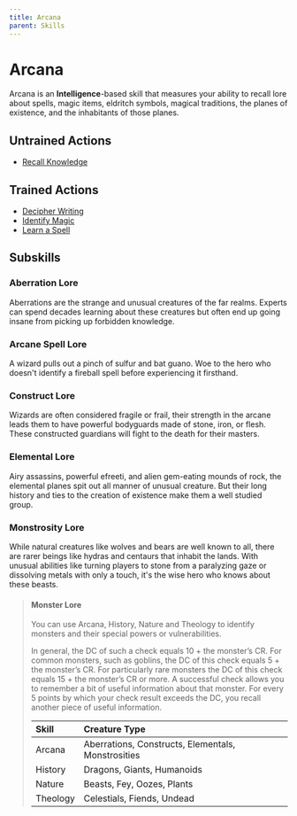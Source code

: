 ```yaml
---
title: Arcana
parent: Skills
---
```


# Arcana
Arcana is an **Intelligence**-based skill that measures your ability to recall lore about spells, magic items, eldritch symbols, magical traditions, the planes of existence, and the inhabitants of those planes.

## Untrained Actions
* [Recall Knowledge](https://stormchaserroleplaying.com/stormchaserRPG/Skills/General/Recall/)

## Trained Actions
* [Decipher Writing](https://stormchaserroleplaying.com/stormchaserRPG/Skills/General/Decipher/)
* [Identify Magic](https://stormchaserroleplaying.com/stormchaserRPG/Skills/General/)
* [Learn a Spell](https://stormchaserroleplaying.com/stormchaserRPG/Skills/General/Learn/)

## Subskills

### Aberration Lore
Aberrations are the strange and unusual creatures of the far realms. Experts can spend decades learning about these creatures but often end up going insane from picking up forbidden knowledge.

### Arcane Spell Lore
A wizard pulls out a pinch of sulfur and bat guano. Woe to the hero who doesn't identify a fireball spell before experiencing it firsthand.

### Construct Lore
Wizards are often considered fragile or frail, their strength in the arcane leads them to have powerful bodyguards made of stone, iron, or flesh. These constructed guardians will fight to the death for their masters.

### Elemental Lore
Airy assassins, powerful efreeti, and alien gem-eating mounds of rock, the elemental planes spit out all manner of unusual creature. But their long history and ties to the creation of existence make them a well studied group.

### Monstrosity Lore
While natural creatures like wolves and bears are well known to all, there are rarer beings like hydras and centaurs that inhabit the lands. With unusual abilities like turning players to stone from a paralyzing gaze or dissolving metals with only a touch, it's the wise hero who knows about these beasts. 

> #### Monster Lore
>
> You can use Arcana, History, Nature and Theology to identify monsters and their special powers or vulnerabilities.
>
> In general, the DC of such a check equals 10 + the monster’s CR. For common monsters, such as goblins, the DC of this check equals 5 + the monster’s CR. For particularly rare monsters the DC of this check equals 15 + the monster’s CR or more. A successful check allows you to remember a bit of useful information about that monster. For every 5 points by which your check result exceeds the DC, you recall another piece of useful information.
> 
> | Skill | Creature Type |
> |:------|:--------------|
> | Arcana | Aberrations, Constructs, Elementals, Monstrosities |
> | History | Dragons, Giants, Humanoids |
> | Nature | Beasts, Fey, Oozes, Plants |
> | Theology | Celestials, Fiends, Undead |

